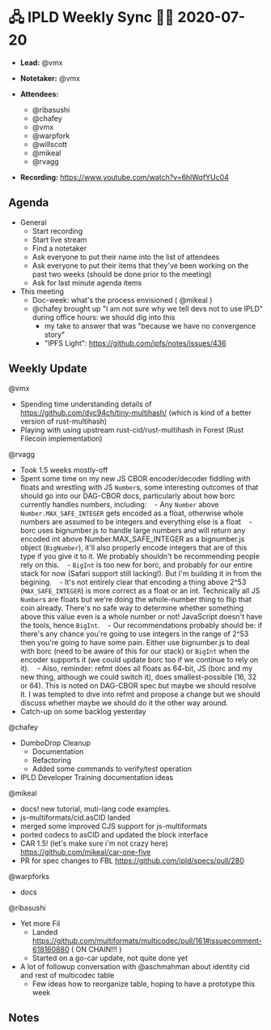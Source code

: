 # 🖧 IPLD Weekly Sync 🙌🏽 2020-07-20

- **Lead:** @vmx
- **Notetaker:** @vmx
- **Attendees:**
  - @ribasushi
  - @chafey
  - @vmx
  - @warpfork
  - @willscott
  - @mikeal
  - @rvagg

- **Recording:** https://www.youtube.com/watch?v=6hlWqfYUc04


## Agenda

- General
  - Start recording
  - Start live stream
  - Find a notetaker
  - Ask everyone to put their name into the list of attendees
  - Ask everyone to put their items that they've been working on the past two weeks (should be done prior to the meeting)
  - Ask for last minute agenda items
- This meeting
    - Doc-week: what's the process envisioned ( @mikeal )
    - @chafey brought up "I am not sure why we tell devs not to use IPLD" during office hours: we should dig into this
        - my take to answer that was "because we have no convergence story"
        - "IPFS Light": https://github.com/ipfs/notes/issues/436

## Weekly Update

@vmx
 - Spending time understanding details of https://github.com/dvc94ch/tiny-multihash/ (which is kind of a better version of rust-multihash)
 - Playing with using upstream rust-cid/rust-multihash in Forest (Rust Filecoin implementation)

@rvagg 
 * Took 1.5 weeks mostly-off
 * Spent some time on my new JS CBOR encoder/decoder fiddling with floats and wrestling with JS `Number`s, some interesting outcomes of that should go into our DAG-CBOR docs, particularly about how borc currently handles numbers, including:
   - Any `Number` above `Number.MAX_SAFE_INTEGER` gets encoded as a float, otherwise whole numbers are assumed to be integers and everything else is a float
   - borc uses bignumber.js to handle large numbers and will return any encoded int above Number.MAX_SAFE_INTEGER as a bignumber.js object (`BigNumber`), it'll also properly encode integers that are of this type if you give it to it. We probably shouldn't be recommending people rely on this.
   - `BigInt` is too new for borc, and probably for our entire stack for now (Safari support still lacking!). But I'm building it in from the begining.
   - It's not entirely clear that encoding a thing above 2^53 (`MAX_SAFE_INTEGER`) is more correct as a float or an int. Technically all JS `Number`s are floats but we're doing the whole-number thing to flip that coin already. There's no safe way to determine whether something above this value even is a whole number or not! JavaScript doesn't have the tools, hence `BigInt`.
   - Our recommendations probably should be: if there's any chance you're going to use integers in the range of 2^53 then you're going to have some pain. Either use bignumber.js to deal with borc (need to be aware of this for our stack) or `BigInt` when the encoder supports it (we could update borc too if we continue to rely on it).
   - Also, reminder: refmt does all floats as 64-bit, JS (borc and my new thing, although we could switch it), does smallest-possible (16, 32 or 64). This is noted on DAG-CBOR spec but maybe we should resolve it. I was tempted to dive into refmt and propose a change but we should discuss whether maybe we should do it the other way around.
 * Catch-up on some backlog yesterday

@chafey
 - DumboDrop Cleanup
     - Documentation
     - Refactoring
     - Added some commands to verify/test operation
 - IPLD Developer Training documentation ideas

@mikeal
 - docs! new tutorial, muti-lang code examples.
 - js-multiformats/cid.asCID landed
 - merged some improved CJS support for js-multiformats
 - ported codecs to asCID and updated the block interface
 - CAR 1.5! (let's make sure i'm not crazy here) https://github.com/mikeal/car-one-five
 - PR for spec changes to FBL https://github.com/ipld/specs/pull/280

@warpforks
 - docs

@ribasushi
 - Yet more Fil
     - Landed https://github.com/multiformats/multicodec/pull/161#issuecomment-618160880 ( ON CHAIN!!! )
     - Started on a go-car update, not quite done yet
 - A lot of followup conversation with @aschmahman about identity cid and rest of multicodec table
     - Few ideas how to reorganize table, hoping to have a prototype this week


## Notes

<!-- After each call, the notetaker submits a PR to https://github.com/ipld/team-mgmt to store the notes on the meeting-notes folder -->

